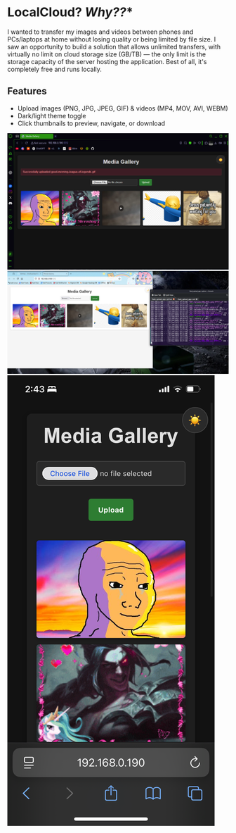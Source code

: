 # LocalCloud? *Why??**
I wanted to transfer my images and videos between phones and PCs/laptops at home without losing quality or being limited by file size. I saw an opportunity to build a solution that allows unlimited transfers, with virtually no limit on cloud storage size (GB/TB) — the only limit is the storage capacity of the server hosting the application. Best of all, it's completely free and runs locally.

## Features

- Upload images (PNG, JPG, JPEG, GIF)  &  videos (MP4, MOV, AVI, WEBM)
- Dark/light theme toggle  
- Click thumbnails to preview, navigate, or download

![Features](screenshots/screenshot-2025-06-13-01.png)
![Features](screenshots/screenshot-2025-06-13-02.png)
![Features](screenshots/img-03.png)

